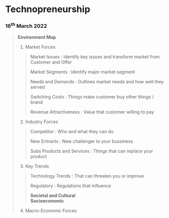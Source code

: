# Technopreneurship

### 16<sup>th</sup> March 2022

> **Environment Map**
> 1. Market Forces
>> Market Issues
>> : Identify key issues and transform market from Customer and Offer
>> 
>> Market Segments
>> : Identify major market segment
>> 
>> Needs and Demands
>> : Outlines market needs and how well they served
>> 
>> Switching Costs
>> : Things make customer buy other things / brand
>> 
>> Revenue Attractiveness
>> : Value that customer willing to pay
>
> 2. Industry Forces
>> Competitor
>> : Who and what they can do
>> 
>> New Entrants
>> : New challenger to your bussiness
>> 
>> Subs Products and Services
>> : Things that can replace your product
>
> 3. Key Trends
>> Technology Trends
>> : That can threaten you or improve
>> 
>> Regulatory
>> : Regulations that influence
>> 
>> **Societal and Cultural**  
>> **Socioeconomic**
>
> 4. Macro-Economic Forces
